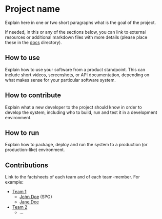 # Project name

Explain here in one or two short paragraphs what is the goal of the project.

If needed, in this or any of the sections below, you can link to external resources or additional markdown files with more details (please place these in the [docs](docs/) directory).


## How to use

Explain how to use your software from a product standpoint. This can include short videos, screenshots, or API documentation, depending on what makes sense for your particular software system.


## How to contribute

Explain what a new developer to the project should know in order to develop the system, including who to build, run and test it in a development environment. 


## How to run

Explain how to package, deploy and run the system to a production (or production-like) environment. 


## Contributions

Link to the factsheets of each team and of each team-member. For example:

 * [Team 1](factsheets/team1.md)
   * [John Doe](factsheets/john_doe.md) (SPO)
   * [Jane Doe](factsheets/jane_doe.md)
 * [Team 2](factsheets/team2.md)
   * ...


